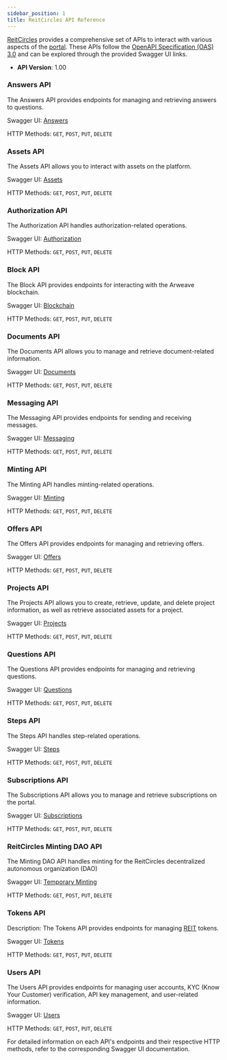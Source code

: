 ```yaml
---
sidebar_position: 1
title: ReitCircles API Reference
---
```


[ReitCircles](https://reitcircles.com/) provides a comprehensive set of APIs to interact with various aspects of the [portal](https://devportal.reitcircles.com/). These APIs follow the [OpenAPI Specification (OAS) 3.0](https://swagger.io/specification/) and can be explored through the provided Swagger UI links.

- **API Version**: 1.00

### Answers API
The Answers API provides endpoints for managing and retrieving answers to questions.

Swagger UI: [Answers](https://apidev.reitcircles.com/answer/apidoc/static/index.html)

HTTP Methods: `GET`, `POST`, `PUT`, `DELETE`

### Assets API
The Assets API allows you to interact with assets on the platform.

Swagger UI: [Assets](https://apidev.reitcircles.com/asset/apidoc/static/index.html)

HTTP Methods: `GET`, `POST`, `PUT`, `DELETE`

### Authorization API
The Authorization API handles authorization-related operations.

Swagger UI: [Authorization](https://apidev.reitcircles.com/authz/apidoc/static/index.html)

HTTP Methods: `GET`, `POST`, `PUT`, `DELETE`

### Block API
The Block API provides endpoints for interacting with the Arweave blockchain.

Swagger UI: [Blockchain](https://apidev.reitcircles.com/block/apidoc/static/index.html)

HTTP Methods: `GET`, `POST`, `PUT`, `DELETE`

### Documents API
The Documents API allows you to manage and retrieve document-related information.

Swagger UI: [Documents](https://apidev.reitcircles.com/document/apidoc/static/index.html)

HTTP Methods: `GET`, `POST`, `PUT`, `DELETE`

### Messaging API
The Messaging API provides endpoints for sending and receiving messages.

Swagger UI: [Messaging](https://apidev.reitcircles.com/messaging/apidoc/static/index.html)

HTTP Methods: `GET`, `POST`, `PUT`, `DELETE`

### Minting API
The Minting API handles minting-related operations.

Swagger UI: [Minting](https://apidev.reitcircles.com/mint/apidoc/static/index.html)

HTTP Methods: `GET`, `POST`, `PUT`, `DELETE`

### Offers API
The Offers API provides endpoints for managing and retrieving offers.

Swagger UI: [Offers](https://apidev.reitcircles.com/offer/apidoc/static/index.html)

HTTP Methods: `GET`, `POST`, `PUT`, `DELETE`

### Projects API
The Projects API allows you to create, retrieve, update, and delete project information, as well as retrieve associated assets for a project.

Swagger UI: [Projects](https://apidev.reitcircles.com/project/apidoc/static/index.html)

HTTP Methods: `GET`, `POST`, `PUT`, `DELETE`

### Questions API
The Questions API provides endpoints for managing and retrieving questions.

Swagger UI: [Questions](https://apidev.reitcircles.com/question/apidoc/static/index.html)

HTTP Methods: `GET`, `POST`, `PUT`, `DELETE`

### Steps API
The Steps API handles step-related operations.

Swagger UI: [Steps](https://apidev.reitcircles.com/step/apidoc/static/index.html)

HTTP Methods: `GET`, `POST`, `PUT`, `DELETE`

### Subscriptions API
The Subscriptions API allows you to manage and retrieve subscriptions on the portal.

Swagger UI: [Subscriptions](https://apidev.reitcircles.com/subscription/apidoc/static/index.html)

HTTP Methods: `GET`, `POST`, `PUT`, `DELETE`

### ReitCircles Minting DAO API
The Minting DAO API handles minting for the ReitCircles decentralized autonomous organization (DAO)

Swagger UI: [Temporary Minting](https://apidev.reitcircles.com/tmint/apidoc/static/index.html)

HTTP Methods: `GET`, `POST`, `PUT`, `DELETE`

### Tokens API
Description: The Tokens API provides endpoints for managing [REIT](https://www.taptools.io/charts/token/0029cb7c88c7567b63d1a512c0ed626aa169688ec980730c0473b913.70208305?mobileTab=Token+Info) tokens.

Swagger UI: [Tokens](https://apidev.reitcircles.com/token/apidoc/static/index.html)

HTTP Methods: `GET`, `POST`, `PUT`, `DELETE`

### Users API
The Users API provides endpoints for managing user accounts, KYC (Know Your Customer) verification, API key management, and user-related information.

Swagger UI: [Users](https://apidev.reitcircles.com/user/apidoc/static/index.html)

HTTP Methods: `GET`, `POST`, `PUT`, `DELETE`

For detailed information on each API's endpoints and their respective HTTP methods, refer to the corresponding Swagger UI documentation.
